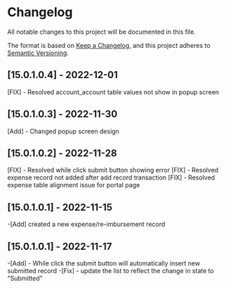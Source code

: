 # Changelog

All notable changes to this project will be documented in this file.

The format is based on [Keep a Changelog](https://keepachangelog.com/en/1.0.0/),
and this project adheres to [Semantic Versioning](https://semver.org/spec/v2.0.0.html).

## [15.0.1.0.4] - 2022-12-01
[FIX] - Resolved account_account table values not show in popup screen

## [15.0.1.0.3] - 2022-11-30
[Add] - Changed popup screen design

## [15.0.1.0.2] - 2022-11-28
[FIX] - Resolved while click submit button showing error
[FIX] - Resolved expense record not added after add record transaction
[FIX] - Resolved expense table alignment issue for portal page

## [15.0.1.0.1] - 2022-11-15
-[Add] created a new expense/re-imbursement record

## [15.0.1.0.1] - 2022-11-17
-[Add] - While click the submit button will automatically insert new submitted record
-[Fix] - update the list to reflect the change in state to "Submitted"
